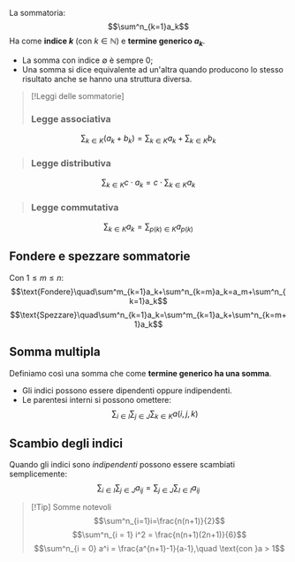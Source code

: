 La sommatoria:
$$\sum^n_{k=1}a_k$$
Ha come **indice $k$** (con $k \in \mathbb{N}$) e **termine generico $a_k$**.
- La somma con indice $\emptyset$ è sempre $0$;
- Una somma si dice equivalente ad un'altra quando producono lo stesso risultato anche se hanno una struttura diversa.

>[!Leggi delle sommatorie]
>
>### Legge associativa
$$\sum_{k\in K}(a_k+b_k)=\sum_{k\in K}a_k + \sum_{k\in K}b_k$$
>### Legge distributiva
$$\sum_{k\in K}c\cdot a_k = c\cdot\sum_{k\in K}a_k$$
>### Legge commutativa
$$\sum_{k\in K} a_k = \sum_{p(k)\in K}a_{p(k)}$$

## Fondere e spezzare sommatorie
Con $1\leq m \leq n$:
$$\text{Fondere}\quad\sum^m_{k=1}a_k+\sum^n_{k=m}a_k=a_m+\sum^n_{k=1}a_k$$
$$\text{Spezzare}\quad\sum^n_{k=1}a_k=\sum^m_{k=1}a_k+\sum^n_{k=m+1}a_k$$
## Somma multipla
Definiamo così una somma che come **termine generico ha una somma**.
- Gli indici possono essere dipendenti oppure indipendenti.
- Le parentesi interni si possono omettere:
$$\sum_{i\in I}\sum_{j\in J}\sum_{k\in K}a(i,j,k)$$
## Scambio degli indici
Quando gli indici sono _indipendenti_ possono essere scambiati semplicemente:
$$\sum_{i\in I}\sum_{j\in J}a_{ij}=\sum_{j\in J}\sum_{I\in I}a_{ij}$$
>[!Tip] Somme notevoli
>$$\sum^n_{i=1}i=\frac{n(n+1)}{2}$$
>$$\sum^n_{i = 1} i^2 = \frac{n(n+1)(2n+1)}{6}$$
>$$\sum^n_{i = 0} a^i = \frac{a^{n+1}-1}{a-1},\quad \text{con }a > 1$$
